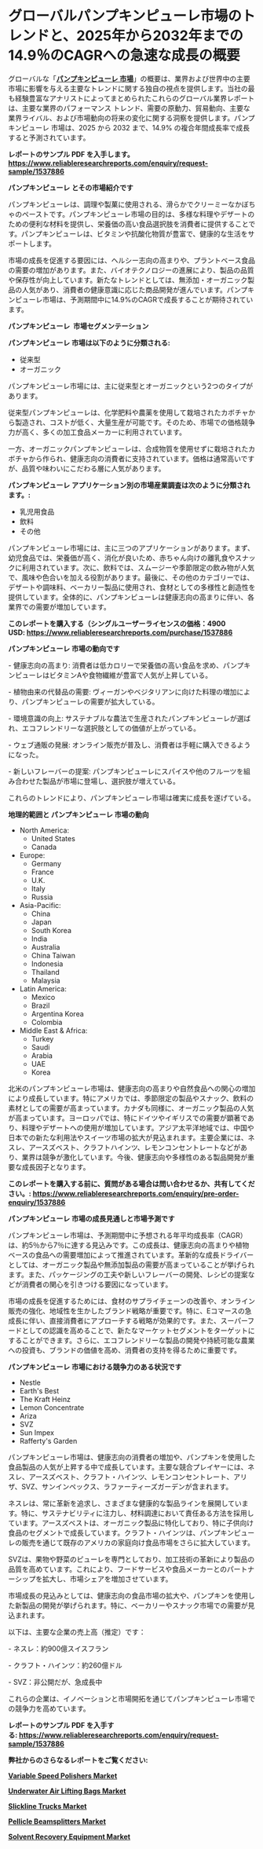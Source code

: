 <p><h1>グローバルパンプキンピューレ市場のトレンドと、2025年から2032年までの14.9％のCAGRへの急速な成長の概要</h1></p><p>グローバルな「<a href="https://www.reliableresearchreports.com/pumpkin-puree-r1537886?utm_campaign=107&utm_medium=6&utm_source=Github&utm_content=ia&utm_term=09042025&utm_id=pumpkin-puree"><strong>パンプキンピューレ 市場</strong></a>」の概要は、業界および世界中の主要市場に影響を与える主要なトレンドに関する独自の視点を提供します。当社の最も経験豊富なアナリストによってまとめられたこれらのグローバル業界レポートは、主要な業界のパフォーマンス トレンド、需要の原動力、貿易動向、主要な業界ライバル、および市場動向の将来の変化に関する洞察を提供します。パンプキンピューレ 市場は、2025 から 2032 まで、14.9% の複合年間成長率で成長すると予測されています。</p>
<p><strong>レポートのサンプル PDF を入手します。</strong><strong><a href="https://www.reliableresearchreports.com/enquiry/request-sample/1537886?utm_campaign=107&utm_medium=6&utm_source=Github&utm_content=ia&utm_term=09042025&utm_id=pumpkin-puree">https://www.reliableresearchreports.com/enquiry/request-sample/1537886</a></strong></p>
<p><strong>パンプキンピューレ とその市場紹介です</strong></p>
<p><p>パンプキンピューレは、調理や製菓に使用される、滑らかでクリーミーなかぼちゃのペーストです。パンプキンピューレ市場の目的は、多様な料理やデザートのための便利な材料を提供し、栄養価の高い食品選択肢を消費者に提供することです。パンプキンピューレは、ビタミンや抗酸化物質が豊富で、健康的な生活をサポートします。</p><p>市場の成長を促進する要因には、ヘルシー志向の高まりや、プラントベース食品の需要の増加があります。また、バイオテクノロジーの進展により、製品の品質や保存性が向上しています。新たなトレンドとしては、無添加・オーガニック製品の人気があり、消費者の健康意識に応じた商品開発が進んでいます。パンプキンピューレ市場は、予測期間中に14.9%のCAGRで成長することが期待されています。</p><strong><a href="|AUTHORITHY_DOMAIN_URL|?utm_campaign=107&utm_medium=6&utm_source=Github&utm_content=ia&utm_term=09042025&utm_id=pumpkin-puree"></a></strong></p>
<p><strong>パンプキンピューレ&nbsp;</strong><strong>&nbsp;市場セグメンテーション</strong></p>
<p><strong>パンプキンピューレ 市場は以下のように分類される:</strong>&nbsp;</p>
<p><ul><li>従来型</li><li>オーガニック</li></ul></p>
<p><p>パンプキンピューレ市場には、主に従来型とオーガニックという2つのタイプがあります。</p><p>従来型パンプキンピューレは、化学肥料や農薬を使用して栽培されたカボチャから製造され、コストが低く、大量生産が可能です。そのため、市場での価格競争力が高く、多くの加工食品メーカーに利用されています。</p><p>一方、オーガニックパンプキンピューレは、合成物質を使用せずに栽培されたカボチャから作られ、健康志向の消費者に支持されています。価格は通常高いですが、品質や味わいにこだわる層に人気があります。</p></p>
<p><strong> パンプキンピューレ アプリケーション別の市場産業調査は次のように分類されます。:</strong></p>
<p><ul><li>乳児用食品</li><li>飲料</li><li>その他</li></ul></p>
<p><p>パンプキンピューレ市場には、主に三つのアプリケーションがあります。まず、幼児食品では、栄養価が高く、消化が良いため、赤ちゃん向けの離乳食やスナックに利用されています。次に、飲料では、スムージーや季節限定の飲み物が人気で、風味や色合いを加える役割があります。最後に、その他のカテゴリーでは、デザートや調味料、ベーカリー製品に使用され、食材としての多様性と創造性を提供しています。全体的に、パンプキンピューレは健康志向の高まりに伴い、各業界での需要が増加しています。</p></p>
<p><strong>このレポートを購入する（シングルユーザーライセンスの価格：4900 USD:</strong><strong>&nbsp;<a href="https://www.reliableresearchreports.com/purchase/1537886?utm_campaign=107&utm_medium=6&utm_source=Github&utm_content=ia&utm_term=09042025&utm_id=pumpkin-puree">https://www.reliableresearchreports.com/purchase/1537886</a></strong></p>
<p><strong>パンプキンピューレ 市場の動向です</strong></p>
<p><p>- 健康志向の高まり: 消費者は低カロリーで栄養価の高い食品を求め、パンプキンピューレはビタミンAや食物繊維が豊富で人気が上昇している。</p><p>- 植物由来の代替品の需要: ヴィーガンやベジタリアンに向けた料理の増加により、パンプキンピューレの需要が拡大している。</p><p>- 環境意識の向上: サステナブルな農法で生産されたパンプキンピューレが選ばれ、エコフレンドリーな選択肢としての価値が上がっている。</p><p>- ウェブ通販の発展: オンライン販売が普及し、消費者は手軽に購入できるようになった。</p><p>- 新しいフレーバーの提案: パンプキンピューレにスパイスや他のフルーツを組み合わせた製品が市場に登場し、選択肢が増えている。</p><p>これらのトレンドにより、パンプキンピューレ市場は確実に成長を遂げている。</p></p>
<p><strong>地理的範囲と パンプキンピューレ 市場の動向</strong></p>
<p><ul>
    <li>
        North America:
        <ul>
            <li>United States</li>
            <li>Canada</li>
        </ul>
    </li>
    <li>
        Europe:
        <ul>
            <li>Germany</li>
            <li>France</li>
            <li>U.K.</li>
            <li>Italy</li>
            <li>Russia</li>
        </ul>
    </li>
    <li>
        Asia-Pacific:
        <ul>
            <li>China</li>
            <li>Japan</li>
            <li>South Korea</li>
            <li>India</li>
            <li>Australia</li>
            <li>China Taiwan</li>
            <li>Indonesia</li>
            <li>Thailand</li>
            <li>Malaysia</li>
        </ul>
    </li>
    <li>
        Latin America:
        <ul>
            <li>Mexico</li>
            <li>Brazil</li>
            <li>Argentina Korea</li>
            <li>Colombia</li>
        </ul>
    </li>
    <li>
        Middle East & Africa:
        <ul>
            <li>Turkey</li>
            <li>Saudi</li>
            <li>Arabia</li>
            <li>UAE</li>
            <li>Korea</li>
        </ul>
    </li>
    </ul></p>
<p><p>北米のパンプキンピューレ市場は、健康志向の高まりや自然食品への関心の増加により成長しています。特にアメリカでは、季節限定の製品やスナック、飲料の素材としての需要が高まっています。カナダも同様に、オーガニック製品の人気が高まっています。ヨーロッパでは、特にドイツやイギリスでの需要が顕著であり、料理やデザートへの使用が増加しています。アジア太平洋地域では、中国や日本での新たな利用法やスイーツ市場の拡大が見込まれます。主要企業には、ネスレ、アースズベスト、クラフトハインツ、レモンコンセントレートなどがあり、業界は競争が激化しています。今後、健康志向や多様性のある製品開発が重要な成長因子となります。</p></p>
<p><strong>このレポートを購入する前に、質問がある場合は問い合わせるか、共有してください。:&nbsp;<a href="https://www.reliableresearchreports.com/enquiry/pre-order-enquiry/1537886?utm_campaign=107&utm_medium=6&utm_source=Github&utm_content=ia&utm_term=09042025&utm_id=pumpkin-puree">https://www.reliableresearchreports.com/enquiry/pre-order-enquiry/1537886</a></strong></p>
<p><strong>パンプキンピューレ 市場の成長見通しと市場予測です</strong></p>
<p><p>パンプキンピューレ市場は、予測期間中に予想される年平均成長率（CAGR）は、約5％から7％に達する見込みです。この成長は、健康志向の高まりや植物ベースの食品への需要増加によって推進されています。革新的な成長ドライバーとしては、オーガニック製品や無添加製品の需要が高まっていることが挙げられます。また、パッケージングの工夫や新しいフレーバーの開発、レシピの提案などが消費者の関心を引きつける要因になっています。</p><p>市場の成長を促進するためには、食材のサプライチェーンの改善や、オンライン販売の強化、地域性を生かしたブランド戦略が重要です。特に、Eコマースの急成長に伴い、直接消費者にアプローチする戦略が効果的です。また、スーパーフードとしての認識を高めることで、新たなマーケットセグメントをターゲットにすることができます。さらに、エコフレンドリーな製品の開発や持続可能な農業への投資も、ブランドの価値を高め、消費者の支持を得るために重要です。</p></p>
<p><strong>パンプキンピューレ 市場における競争力のある状況です</strong></p>
<p><ul><li>Nestle</li><li>Earth's Best</li><li>The Kraft Heinz</li><li>Lemon Concentrate</li><li>Ariza</li><li>SVZ</li><li>Sun Impex</li><li>Rafferty's Garden</li></ul></p>
<p><p>パンプキンピューレ市場は、健康志向の消費者の増加や、パンプキンを使用した食品製品の人気が上昇する中で成長しています。主要な競合プレイヤーには、ネスレ、アースズベスト、クラフト・ハインツ、レモンコンセントレート、アリザ、SVZ、サンインペックス、ラファーティーズガーデンが含まれます。</p><p>ネスレは、常に革新を追求し、さまざまな健康的な製品ラインを展開しています。特に、サステナビリティに注力し、材料調達において責任ある方法を採用しています。アースズベストは、オーガニック製品に特化しており、特に子供向け食品のセグメントで成長しています。クラフト・ハインツは、パンプキンピューレの販売を通じて既存のアメリカの家庭向け食品市場をさらに拡大しています。</p><p>SVZは、果物や野菜のピューレを専門としており、加工技術の革新により製品の品質を高めています。これにより、フードサービスや食品メーカーとのパートナーシップを拡大し、市場シェアを増加させています。</p><p>市場成長の見込みとしては、健康志向の食品市場の拡大や、パンプキンを使用した新製品の開発が挙げられます。特に、ベーカリーやスナック市場での需要が見込まれます。</p><p>以下は、主要な企業の売上高（推定）です：</p><p>- ネスレ：約900億スイスフラン</p><p>- クラフト・ハインツ：約260億ドル</p><p>- SVZ：非公開だが、急成長中</p><p>これらの企業は、イノベーションと市場開拓を通じてパンプキンピューレ市場での競争力を高めています。</p></p>
<p><strong>レポートのサンプル PDF を入手する:&nbsp;<a href="https://www.reliableresearchreports.com/enquiry/request-sample/1537886?utm_campaign=107&utm_medium=6&utm_source=Github&utm_content=ia&utm_term=09042025&utm_id=pumpkin-puree">https://www.reliableresearchreports.com/enquiry/request-sample/1537886</a></strong></p>
<p></p>
<p></p>
<p></p>
<p></p>
<p><strong>弊社からのさらなるレポートをご覧ください:</strong></p>
<p><strong><p><a href="https://github.com/zakkistuey/Market-Research-Report-List-1/blob/main/variable-speed-polishers-market.md?utm_campaign=107&utm_medium=6&utm_source=Github&utm_content=ia&utm_term=09042025&utm_id=pumpkin-puree">Variable Speed Polishers Market</a></p><p><a href="https://github.com/moratronak3q/Market-Research-Report-List-1/blob/main/underwater-air-lifting-bags-market.md?utm_campaign=107&utm_medium=6&utm_source=Github&utm_content=ia&utm_term=09042025&utm_id=pumpkin-puree">Underwater Air Lifting Bags Market</a></p><p><a href="https://github.com/reahmmunises/Market-Research-Report-List-1/blob/main/slickline-trucks-market.md?utm_campaign=107&utm_medium=6&utm_source=Github&utm_content=ia&utm_term=09042025&utm_id=pumpkin-puree">Slickline Trucks Market</a></p><p><a href="https://github.com/pilukypalis/Market-Research-Report-List-1/blob/main/pellicle-beamsplitters-market.md?utm_campaign=107&utm_medium=6&utm_source=Github&utm_content=ia&utm_term=09042025&utm_id=pumpkin-puree">Pellicle Beamsplitters Market</a></p><p><a href="https://github.com/jugutstam/Market-Research-Report-List-1/blob/main/solvent-recovery-equipment-market.md?utm_campaign=107&utm_medium=6&utm_source=Github&utm_content=ia&utm_term=09042025&utm_id=pumpkin-puree">Solvent Recovery Equipment Market</a></p></strong></p>